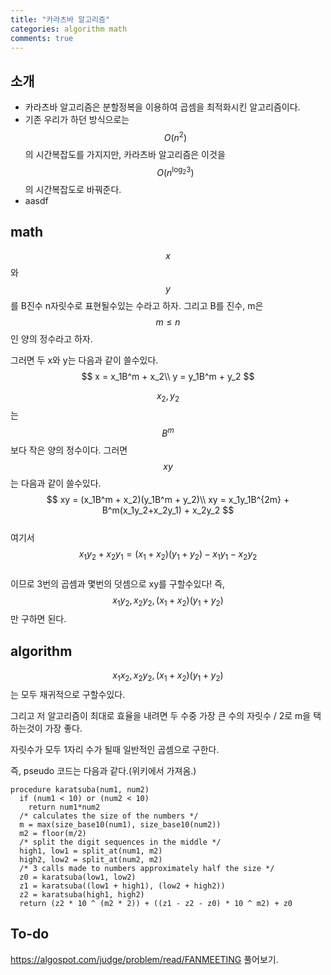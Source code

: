 ```yaml
---
title: "카라츠바 알고리즘"
categories: algorithm math
comments: true
---
```

## 소개
- 카라츠바 알고리즘은 분할정복을 이용하여 곱셈을 최적화시킨 알고리즘이다.
- 기존 우리가 하던 방식으로는 $$O(n^2)$$ 의 시간복잡도를 가지지만, 카라츠바 알고리즘은 이것을 $$O(n^{\log_{2}3})$$ 의 시간복잡도로 바꿔준다.
- aasdf

## math

$$x$$와 $$y$$를 B진수 n자릿수로 표현될수있는 수라고 하자. 그리고 B를 진수, m은 $$ m\le n$$인 양의 정수라고 하자.

그러면 두 x와 y는 다음과 같이 쓸수있다.  
$$
x = x_1B^m + x_2\\
y = y_1B^m + y_2
$$

$$x_2,y_2$$는 $$B^m$$보다 작은 양의 정수이다. 그러면 $$xy$$는 다음과 같이 쓸수있다.  
$$
xy = (x_1B^m + x_2)(y_1B^m + y_2)\\
xy = x_1y_1B^{2m} + B^m(x_1y_2+x_2y_1) + x_2y_2
$$  
여기서  
$$x_1y_2 + x_2y_1 = (x_1+x_2)(y_1+y_2) - x_1y_1 - x_2y_2$$  
이므로 3번의 곱셈과 몇번의 덧셈으로 xy를 구할수있다! 즉, $$x_1y_2,x_2y_2,(x_1+x_2)(y_1+y_2)$$ 만 구하면 된다.

## algorithm

$$x_1x_2, x_2y_2,(x_1+x_2)(y_1+y_2)$$는 모두 재귀적으로 구할수있다.

그리고 저 알고리즘이 최대로 효율을 내려면 두 수중 가장 큰 수의 자릿수 / 2로 m을 택하는것이 가장 좋다.

자릿수가 모두 1자리 수가 될때 일반적인 곱셈으로 구한다.

즉, pseudo 코드는 다음과 같다.(위키에서 가져옴.)

```
procedure karatsuba(num1, num2)
  if (num1 < 10) or (num2 < 10)
    return num1*num2
  /* calculates the size of the numbers */
  m = max(size_base10(num1), size_base10(num2))
  m2 = floor(m/2)
  /* split the digit sequences in the middle */
  high1, low1 = split_at(num1, m2)
  high2, low2 = split_at(num2, m2)
  /* 3 calls made to numbers approximately half the size */
  z0 = karatsuba(low1, low2)
  z1 = karatsuba((low1 + high1), (low2 + high2))
  z2 = karatsuba(high1, high2)
  return (z2 * 10 ^ (m2 * 2)) + ((z1 - z2 - z0) * 10 ^ m2) + z0

```

## To-do

https://algospot.com/judge/problem/read/FANMEETING 풀어보기.